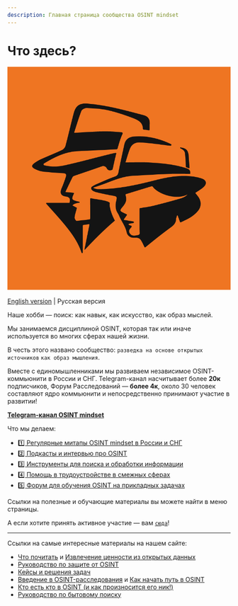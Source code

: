 ```yaml
---
description: Главная страница сообщества OSINT mindset
---
```


# Что здесь?

![](.gitbook/assets/avatar.png)

[English version](https://osint-mindset.gitbook.io/index/readme/readme) | Русская версия

Наше хобби — поиск: как навык, как искусство, как образ мыслей.

Мы занимаемся дисциплиной OSINT, которая так или иначе используется во многих сферах нашей жизни.

В честь этого названо сообщество: `разведка на основе открытых источников` `как образ мышления`.

Вместе с единомышленниками мы развиваем независимое OSINT-коммьюнити в России и СНГ. Telegram-канал насчитывает более **20к** подписчиков, Форум Расследований — **более 4к**, около 30 человек составляют ядро коммьюнити и непосредственно принимают участие в развитии!

[**Telegram-канал OSINT mindset**](https://t.me/osint\_mindset)

Что мы делаем:

* [1️⃣ Регулярные митапы OSINT mindset в России и СНГ](https://gitbook.osint-mindset.com/index/community/events)
* [2️⃣ Подкасты и интервью про OSINT](https://osint-mindset.mave.digital/)
* [3️⃣ Инструменты для поиска и обработки информации](https://github.com/OSINT-mindset)
* [4️⃣ Помощь в трудоустройстве в смежных сферах](https://docs.google.com/forms/d/e/1FAIpQLSetTzFrgRpZOfLbBBB5\_JJqyZN4-kW8qQLLenNSaGbGXlC6zA/viewform)
* [5️⃣ Форум для обучения OSINT на прикладных задачах](https://t.me/+GMxoDCvLO0k0MWRi)

Ссылки на полезные и обучающие материалы вы можете найти в меню страницы.

А если хотите принять активное участие — вам [`сюда`](https://docs.google.com/forms/d/e/1FAIpQLScXQhUQ1pF\_-rp6lx-sb9MSBx1e1Qmj60zmkw04Wdls\_m2iEQ/viewform)!

***

Ссылки на самые интересные материалы на нашем сайте:

* [Что почитать](https://osint-mindset.gitbook.io/index/community/kogo-pochitat) и [Извлечение ценности из открытых данных](https://osint-mindset.gitbook.io/index/community/kogo-pochitat/keisy-osint-mindset-izvlechenie-cennosti-iz-vneshnikh-dannykh)
* [Руководство по защите от OSINT](https://osint-mindset.gitbook.io/counter-osint)
* [Кейсы и решения задач](https://osint-mindset.gitbook.io/cases)
* [Введение в OSINT-расследования](https://osint-mindset.gitbook.io/index/guides/vvedenie-v-osint-rassledovaniya) и [Как начать путь в OSINT](https://osint-mindset.gitbook.io/index/guides/kak-nachat-put-v-osint)
* [Кто есть кто в OSINT (и как произносится его ник!)](https://osint-mindset.gitbook.io/index/community/kto-est-kto-v-osint)
* [Руководство по бытовому поиску](https://osint-mindset.gitbook.io/everyday-osint/)
